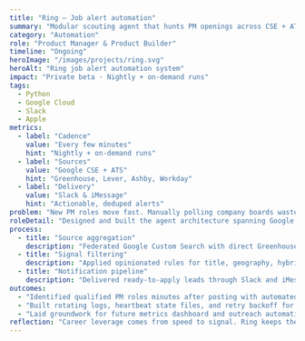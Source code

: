 ```yaml
---
title: "Ring — Job alert automation"
summary: "Modular scouting agent that hunts PM openings across CSE + ATS feeds and delivers ready-to-apply leads before they trend."
category: "Automation"
role: "Product Manager & Product Builder"
timeline: "Ongoing"
heroImage: "/images/projects/ring.svg"
heroAlt: "Ring job alert automation system"
impact: "Private beta · Nightly + on-demand runs"
tags:
  - Python
  - Google Cloud
  - Slack
  - Apple
metrics:
  - label: "Cadence"
    value: "Every few minutes"
    hint: "Nightly + on-demand runs"
  - label: "Sources"
    value: "Google CSE + ATS"
    hint: "Greenhouse, Lever, Ashby, Workday"
  - label: "Delivery"
    value: "Slack & iMessage"
    hint: "Actionable, deduped alerts"
problem: "New PM roles move fast. Manually polling company boards wastes hours and loses the first-mover advantage. Ring automates discovery, filtering, and notifications so I can apply before listings go viral."
roleDetail: "Designed and built the agent architecture spanning Google CSE, direct ATS integrations, smart filters, and multi-channel delivery with guardrails, quotas, and health monitoring."
process:
  - title: "Source aggregation"
    description: "Federated Google Custom Search with direct Greenhouse, Lever, Ashby, Workday, and SmartRecruiters scrapers to capture fresh postings."
  - title: "Signal filtering"
    description: "Applied opinionated rules for title, geography, hybrid preferences, and deduped canonical job keys to surface only relevant roles."
  - title: "Notification pipeline"
    description: "Delivered ready-to-apply leads through Slack and iMessage with batching, sanity-check dry runs, and quota-aware retries."
outcomes:
  - "Identified qualified PM roles minutes after posting with automated hand-off."
  - "Built rotating logs, heartbeat state files, and retry backoff for resilient runs."
  - "Laid groundwork for future metrics dashboard and outreach automations."
reflection: "Career leverage comes from speed to signal. Ring keeps the scouting loop running so I can focus on thoughtful outreach instead of refreshing job boards."
---
```

